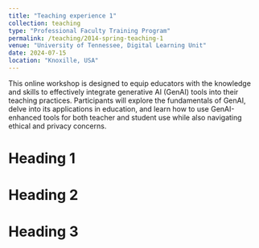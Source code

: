 ```yaml
---
title: "Teaching experience 1"
collection: teaching
type: "Professional Faculty Training Program"
permalink: /teaching/2014-spring-teaching-1
venue: "University of Tennessee, Digital Learning Unit"
date: 2024-07-15
location: "Knoxille, USA"
---
```


This online workshop is designed to equip educators with the knowledge and skills to effectively integrate generative AI (GenAI) tools into their teaching practices. Participants will explore the fundamentals of GenAI, delve into its applications in education, and learn how to use GenAI-enhanced tools for both teacher and student use while also navigating ethical and privacy concerns.

Heading 1
======

Heading 2
======

Heading 3
======
